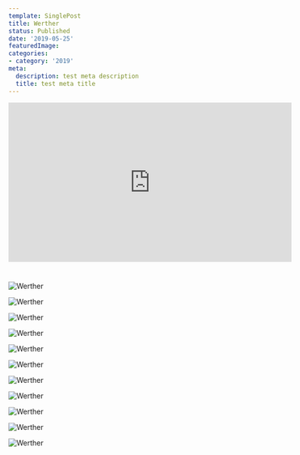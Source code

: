 ```yaml
---
template: SinglePost
title: Werther
status: Published
date: '2019-05-25'
featuredImage:
categories:
- category: '2019'
meta:
  description: test meta description
  title: test meta title
---
```


<iframe width="560" height="315" src="https://www.youtube.com/embed/d86Ohwt1CXQ" frameborder="0" allow="accelerometer; autoplay; encrypted-media; gyroscope; picture-in-picture" allowfullscreen></iframe>

#

![Werther](/static/images/19-werther/werther1.jpg)

![Werther](/static/images/19-werther/werther2.jpg)

![Werther](/static/images/19-werther/werther3.jpg)

![Werther](/static/images/19-werther/werther4.jpg)

![Werther](/static/images/19-werther/werther5.jpg)

![Werther](/static/images/19-werther/werther6.jpg)

![Werther](/static/images/19-werther/werther7.jpg)

![Werther](/static/images/19-werther/werther8.jpg)

![Werther](/static/images/19-werther/werther9.jpg)

![Werther](/static/images/19-werther/werther10.jpg)

![Werther](/static/images/19-werther/werther-poster.jpg)
